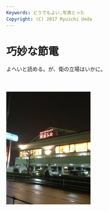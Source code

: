 ```yaml
---
Keywords: どうでもよい,写真とった
Copyright: (C) 2017 Ryuichi Ueda
---
```


# 巧妙な節電
よへいと読める。が、衛の立場はいかに。<br />
<br />
<br /><br /><a href="20130325-204002.jpg"><img src="20130325-204002.jpg" alt="20130325-204002.jpg" class="alignnone size-full" /></a>
